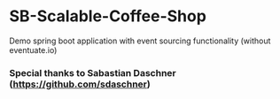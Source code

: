 # SB-Scalable-Coffee-Shop

Demo spring boot application with event sourcing functionality (without eventuate.io) 

### Special thanks to Sabastian Daschner (https://github.com/sdaschner)

